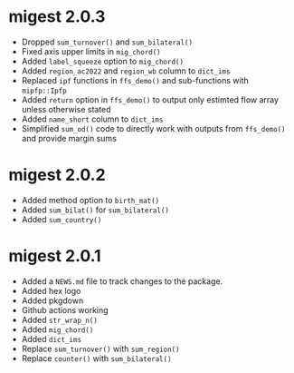 # migest 2.0.3

* Dropped `sum_turnover()` and `sum_bilateral()`
* Fixed axis upper limits in `mig_chord()`
* Added `label_squeeze` option to `mig_chord()`
* Added `region_ac2022` and `region_wb` column to `dict_ims`
* Replaced `ipf` functions in `ffs_demo()` and sub-functions with `mipfp::Ipfp`
* Added `return` option in `ffs_demo()` to output only estimted flow array unless otherwise stated
* Added `name_short` column to `dict_ims`
* Simplified `sum_od()` code to directly work with outputs from `ffs_demo()` and provide margin sums


# migest 2.0.2

* Added method option to `birth_mat()`
* Added `sum_bilat()` for `sum_bilateral()`
* Added `sum_country()`

# migest 2.0.1

* Added a `NEWS.md` file to track changes to the package.
* Added hex logo
* Added pkgdown
* Github actions working
* Added `str_wrap_n()`
* Added `mig_chord()`
* Added `dict_ims`
* Replace `sum_turnover()` with `sum_region()`
* Replace `counter()` with `sum_bilateral()`
